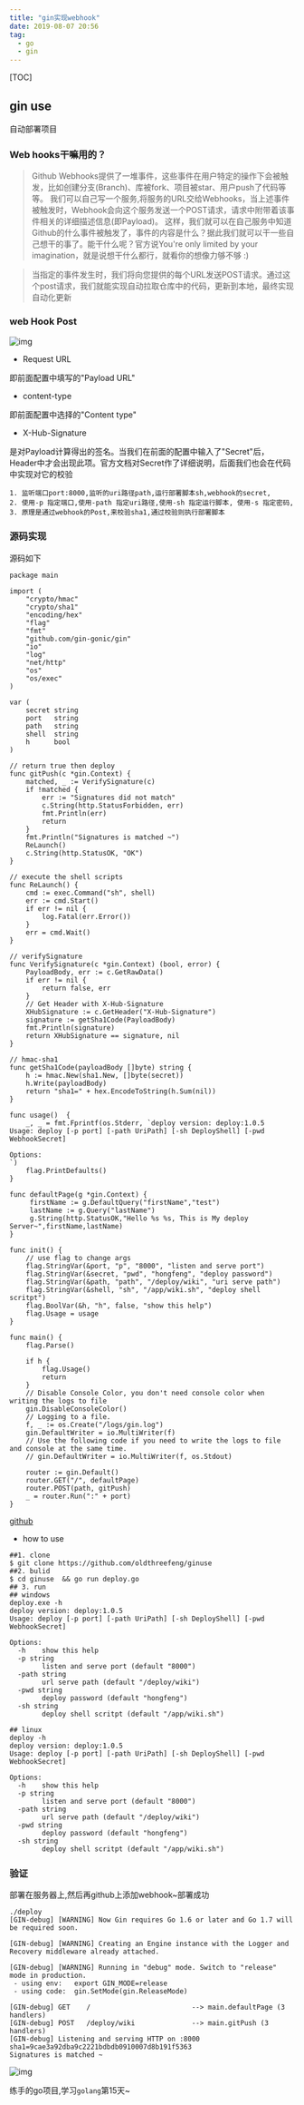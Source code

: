 ```yaml
---
title: "gin实现webhook"
date: 2019-08-07 20:56
tag: 
  - go
  - gin
---
```


[TOC]

## gin use

自动部署项目

### Web hooks干嘛用的？

> Github Webhooks提供了一堆事件，这些事件在用户特定的操作下会被触发，比如创建分支(Branch)、库被fork、项目被star、用户push了代码等等。 我们可以自己写一个服务,将服务的URL交给Webhooks，当上述事件被触发时，Webhook会向这个服务发送一个POST请求，请求中附带着该事件相关的详细描述信息(即Payload)。 这样，我们就可以在自己服务中知道Github的什么事件被触发了，事件的内容是什么？据此我们就可以干一些自己想干的事了。能干什么呢？官方说You're only limited by your imagination，就是说想干什么都行，就看你的想像力够不够 :)

> 当指定的事件发生时，我们将向您提供的每个URL发送POST请求。通过这个post请求，我们就能实现自动拉取仓库中的代码，更新到本地，最终实现自动化更新

### web Hook Post

![img](http://pic.fenghong.tech/XHSign.jpg)

- Request URL

即前面配置中填写的"Payload URL"

- content-type

即前面配置中选择的"Content type"

- X-Hub-Signature

是对Payload计算得出的签名。当我们在前面的配置中输入了"Secret"后，Header中才会出现此项。官方文档对Secret作了详细说明，后面我们也会在代码中实现对它的校验

```cgo
1. 监听端口port:8000,监听的uri路径path,运行部署脚本sh,webhook的secret,
2. 使用-p 指定端口,使用-path 指定uri路径,使用-sh 指定运行脚本, 使用-s 指定密码,
3. 原理是通过webhook的Post,来校验sha1,通过校验则执行部署脚本
```

### 源码实现

源码如下

```
package main

import (
	"crypto/hmac"
	"crypto/sha1"
	"encoding/hex"
	"flag"
	"fmt"
	"github.com/gin-gonic/gin"
	"io"
	"log"
	"net/http"
	"os"
	"os/exec"
)

var (
	secret string
	port   string
	path   string
	shell  string
	h      bool
)

// return true then deploy
func gitPush(c *gin.Context) {
	matched, _ := VerifySignature(c)
	if !matched {
		err := "Signatures did not match"
		c.String(http.StatusForbidden, err)
		fmt.Println(err)
		return
	}
	fmt.Println("Signatures is matched ~")
	ReLaunch()
	c.String(http.StatusOK, "OK")
}

// execute the shell scripts
func ReLaunch() {
	cmd := exec.Command("sh", shell)
	err := cmd.Start()
	if err != nil {
		log.Fatal(err.Error())
	}
	err = cmd.Wait()
}

// verifySignature
func VerifySignature(c *gin.Context) (bool, error) {
	PayloadBody, err := c.GetRawData()
	if err != nil {
		return false, err
	}
	// Get Header with X-Hub-Signature
	XHubSignature := c.GetHeader("X-Hub-Signature")
	signature := getSha1Code(PayloadBody)
	fmt.Println(signature)
	return XHubSignature == signature, nil
}

// hmac-sha1
func getSha1Code(payloadBody []byte) string {
	h := hmac.New(sha1.New, []byte(secret))
	h.Write(payloadBody)
	return "sha1=" + hex.EncodeToString(h.Sum(nil))
}

func usage()  {
	_, _ = fmt.Fprintf(os.Stderr, `deploy version: deploy:1.0.5
Usage: deploy [-p port] [-path UriPath] [-sh DeployShell] [-pwd WebhookSecret]

Options:
`)
	flag.PrintDefaults()
}

func defaultPage(g *gin.Context) {
	 firstName := g.DefaultQuery("firstName","test")
	 lastName := g.Query("lastName")
	 g.String(http.StatusOK,"Hello %s %s, This is My deploy Server~",firstName,lastName)
}

func init() {
	// use flag to change args
	flag.StringVar(&port, "p", "8000", "listen and serve port")
	flag.StringVar(&secret, "pwd", "hongfeng", "deploy password")
	flag.StringVar(&path, "path", "/deploy/wiki", "uri serve path")
	flag.StringVar(&shell, "sh", "/app/wiki.sh", "deploy shell scritpt")
	flag.BoolVar(&h, "h", false, "show this help")
	flag.Usage = usage
}

func main() {
	flag.Parse()

	if h {
		flag.Usage()
		return
	}
	// Disable Console Color, you don't need console color when writing the logs to file
	gin.DisableConsoleColor()
	// Logging to a file.
	f, _ := os.Create("/logs/gin.log")
	gin.DefaultWriter = io.MultiWriter(f)
	// Use the following code if you need to write the logs to file and console at the same time.
	// gin.DefaultWriter = io.MultiWriter(f, os.Stdout)

	router := gin.Default()
	router.GET("/", defaultPage)
	router.POST(path, gitPush)
	_ = router.Run(":" + port)
}
```

[github](https://github.com/oldthreefeng/ginuse)

- how to use

```
##1. clone 
$ git clone https://github.com/oldthreefeng/ginuse
##2. bulid
$ cd ginuse  && go run deploy.go
## 3. run
## windows
deploy.exe -h
deploy version: deploy:1.0.5
Usage: deploy [-p port] [-path UriPath] [-sh DeployShell] [-pwd WebhookSecret]

Options:
  -h	show this help
  -p string
    	listen and serve port (default "8000")
  -path string
    	url serve path (default "/deploy/wiki")
  -pwd string
    	deploy password (default "hongfeng")
  -sh string
    	deploy shell scritpt (default "/app/wiki.sh")
    	
## linux
deploy -h
deploy version: deploy:1.0.5
Usage: deploy [-p port] [-path UriPath] [-sh DeployShell] [-pwd WebhookSecret]

Options:
  -h	show this help
  -p string
    	listen and serve port (default "8000")
  -path string
    	url serve path (default "/deploy/wiki")
  -pwd string
    	deploy password (default "hongfeng")
  -sh string
    	deploy shell scritpt (default "/app/wiki.sh")
```

### 验证

部署在服务器上,然后再github上添加webhook~部署成功

````
./deploy 
[GIN-debug] [WARNING] Now Gin requires Go 1.6 or later and Go 1.7 will be required soon.

[GIN-debug] [WARNING] Creating an Engine instance with the Logger and Recovery middleware already attached.

[GIN-debug] [WARNING] Running in "debug" mode. Switch to "release" mode in production.
 - using env:	export GIN_MODE=release
 - using code:	gin.SetMode(gin.ReleaseMode)

[GIN-debug] GET    /                         --> main.defaultPage (3 handlers)
[GIN-debug] POST   /deploy/wiki              --> main.gitPush (3 handlers)
[GIN-debug] Listening and serving HTTP on :8000
sha1=9cae3a92dba9c2221bdbdb0910007d8b191f5363
Signatures is matched ~
````

![img](http://pic.fenghong.tech/respone.jpg)

练手的go项目,学习`golang`第15天~